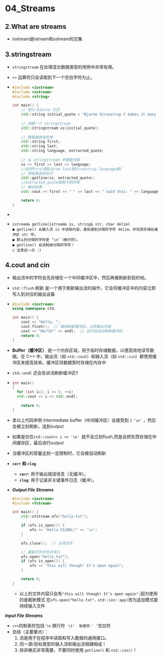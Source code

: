 # 04_Streams

## 2.What are streams

- iostream是istream和ostream的交集



## 3.stringstream

- `stringstream` 在处理混合数据类型的用例中非常有用。

- `>>` 运算符只会读取到下一个空白字符为止。

- ```cpp
  #include <iostream>
  #include <sstream>
  #include <string>
  
  int main() {
      // 部分 Bjarne 引述
      std::string initial_quote = "Bjarne Stroustrup C makes it easy to shoot yourself in the foot";
      
      // 创建一个 stringstream
      std::stringstream ss(initial_quote);
      
      // 数据接收目的地
      std::string first;
      std::string last;
      std::string language, extracted_quote;
      
      // 从 stringstream 中提取内容
      ss >> first >> last >> language;
      //此时first是Bjarne last是Stroustrup language是C
      // 获取剩余的句子
      std::getline(ss, extracted_quote);
      //extracted_quote是剩下的所有
      // 输出结果
      std::cout << first << " " << last << " said this: " << language << " " << extracted_quote << std::endl;
  
      return 0;
  }
  ```

- 

- ```shell
  istream& getline(istream& is, string& str, char delim)
  ● getline() 从输入流 is 中读取内容，直到遇到分隔符字符 delim，并将其存储在缓冲区 str 中。
  ● 默认的分隔符字符是 ‘\n’（换行符）。
  ● getline() 会消耗掉分隔符字符！
  ○ 注意这一点 :) 
  
  ```



## 4.cout and cin

- 输出流中的字符会先存储在一个中间缓冲区中，然后再被刷新到目的地。

- `std::flush` 刷新  是一个用于刷新输出流的操作，它会将缓冲区中的内容立即写入到对应的输出设备

- ```cpp
  #include <iostream>
  using namespace std;
  
  int main() {
      cout << "Hello, ";
      cout.flush();  // 强制刷新缓冲区，立即输出内容
      cout << "World!" << endl;  // 这行会自动刷新缓冲区
      return 0;
  }
  ```

- **Buffer（缓冲区）** 是一个内存区域，用于临时存储数据，以便高效地读写数据。在 C++ 中，输出流（如 `std::cout`）和输入流（如 `std::cin`）都使用缓冲区来提高效率。缓冲区将数据暂时存储在内存中

- `std::endl` 还会告诉流刷新缓冲区!!

- ```cpp
  int main() 
  {
  	for (int i=1; i <= 5; ++i)
  	std::cout << i << std::endl;
      
      return 0;
  }
  ```

- 拿以上代码举例 Intermediate buffer（中间缓冲区）会接受到 `1` `'\n'` ，然后会被立刻刷新，送到output

- 如果是仅仅`std::cout<< i << '\n' `就不会立刻flush,而是会把东西存储在中间缓存区，最后进行output

- 当缓冲区的容量达到一定限制时，它会被自动刷新

- **`cerr` 和 `clog`**

  - **`cerr`**: 用于输出错误信息（无缓冲）。
  - **`clog`**: 用于记录非关键事件日志（缓冲）。

- ***Output File Streams***

  ```cpp
  #include <iostream>
  #include <fstream>
  
  int main() {
      std::ofstream ofs("hello.txt");
  
      if (ofs.is_open()) {
          ofs << "Hello CS106L!" << '\n';
      }
  
      ofs.close();  // 关闭文件
  
      // 重新打开文件并写入
      ofs.open("hello.txt");
      if (ofs.is_open()) {
          ofs << "this will though! It’s open again";
      }
  
      return 0;
  }
  
  ```

  - 以上的文件内容只会有`"this will though! It’s open again";`因为使用的是截断模式 在`ofs.open("hello.txt"，std::ios::app)`改为追加模式能持续输入文件

***Input File Streams***

- `c++`的制表符包括`'\n`  换行符 ` \t'  制表符`  `' '`空白符
- 总结（主要要点）：
  1. 流是用于在程序中读取和写入数据的通用接口。
  2. 同一源/目标类型的输入流和输出流相辅相成！
  3. 除非确实非常需要，不要同时使用 `getline()` 和 `std::cin()`！